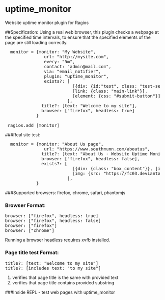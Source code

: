 uptime_monitor
==============

Website uptime monitor plugin for Ragios


##Specification:
Using a real web browser, this plugin checks a webpage at the specified time intervals, to ensure that the specified elements of the page are still loading correctly.
<pre lang="ruby">
  monitor = {monitor: "My Website",
               url: "http://mysite.com",
               every: "5m",
               contact: "admin@mail.com",
               via: "email_notifier",
               plugin: "uptime_monitor",
               exists?: [
                          [{div: {id:"test", class: "test-section"}}, [text: "this is a test"]],
                          [link: {class: "main-link"}],
                          [element: {css: "#submit-button"}]
                        ],
              title?: [text: "Welcome to my site"],
              browser: ["firefox", headless: true]
            }

 ragios.add [monitor]
</pre>

###Real site test:
<pre lang="ruby">
  monitor = {monitor: "About Us page",
               url: "https://www.southmunn.com/aboutus",
              title?: [text: "About Us - Website Uptime Monitoring | SouthMunn.com"],
              browser: ["firefox", headless: false],
              exists?: [
                          [{div: {class: "box_content"}}, [includes_text: "SouthMunn is a Website Uptime Monitoring SASS created and maintained by"]],
                          [img: {src: "https://fc03.deviantart.net/fs14/f/2007/047/f/2/Street_Addiction_by_gizmodus.jpg"}],
                        ],
            }
</pre>

###Supported browsers:
firefox, chrome, safari, phantomjs

### Browser Format:
<pre lang="ruby">
browser: ["firefox", headless: true]
browser: ["firefox", headless: false]
browser: ["firefox"]
browser: ["chrome"]
</pre>
Running a browser headless requires xvfb installed.

### Page title test Format:
<pre lang="ruby">
title?: [text: "Welcome to my site"]
title?: [includes_text: "to my site"]
</pre>
1. verifies that page title is the same with provided text
2. verifies that page title contains provided substring

###Inside REPL - test web pages with uptime_monitor
